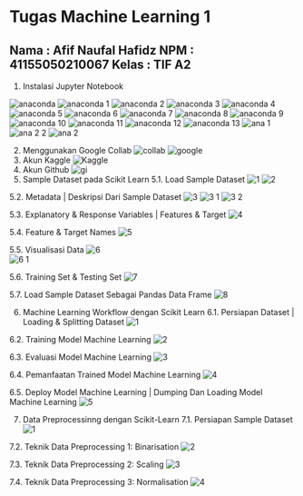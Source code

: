 # Tugas Machine Learning 1
Nama		: Afif Naufal Hafidz
NPM		: 41155050210067
Kelas		: TIF A2
---
1.	Instalasi Jupyter Notebook

![anaconda](https://github.com/user-attachments/assets/199b4fa0-3000-46e8-abaa-2d553d012afb)
![anaconda 1](https://github.com/user-attachments/assets/97123802-4f10-435c-b26e-c5da16a7043c)
![anaconda 2](https://github.com/user-attachments/assets/0d517184-2875-424e-852d-a360cd5ac69f)
![anaconda 3](https://github.com/user-attachments/assets/7e0c98b8-1cb7-4754-9450-546da8a45e4f)
![anaconda 4](https://github.com/user-attachments/assets/25f20a8a-a578-43b6-bff2-b3e95b59980a)
![anaconda 5](https://github.com/user-attachments/assets/72fd94be-482c-4f03-804b-84b056442b3e)
![anaconda 6](https://github.com/user-attachments/assets/84b9870a-a3f6-4cfb-9a75-78fb74598d4a)
![anaconda 7](https://github.com/user-attachments/assets/3210e8a4-e700-4544-badb-8bcfa3eec7de)
![anaconda 8](https://github.com/user-attachments/assets/ada46310-04d8-4b01-9403-d52f2da3bda0)
![anaconda 9](https://github.com/user-attachments/assets/340c5ff5-02fd-4ab4-855c-98e449fd78b8)
![anaconda 10](https://github.com/user-attachments/assets/9c854726-ad7a-42b9-b3e3-13d6d984aeb0)
![anaconda 11](https://github.com/user-attachments/assets/f5e7afa9-958e-40bc-8c19-ef6becfa291c)
![anaconda 12](https://github.com/user-attachments/assets/162c1c50-d7f8-4b28-bb82-f4aa54c1bc58)
![anaconda 13](https://github.com/user-attachments/assets/4b616a81-0830-4623-ba7a-658348bb92c3)
![ana 1](https://github.com/user-attachments/assets/142cfe16-6dc2-42a1-a7ba-7f098bd4df54)
![ana 2 2](https://github.com/user-attachments/assets/12e843c4-1721-4d7d-b1aa-55e8e36c8ef5)
![ana 2](https://github.com/user-attachments/assets/6a2f80e8-d464-41d6-b25a-e1afa8b20d33)

2. Menggunakan Google Collab
![collab](https://github.com/user-attachments/assets/ebdaa4e4-7b23-4749-82de-f3a07806a310)
![google](https://github.com/user-attachments/assets/ee23fe03-d349-43fc-a2ad-bade16b6a877)
3. Akun Kaggle
![Kaggle](https://github.com/user-attachments/assets/a84df2e9-64a9-4b73-bc3a-58837abb67a3)
4. Akun Github
![gi](https://github.com/user-attachments/assets/df6d9f8f-4596-4fd9-973e-be86071cba08)  
5. Sample Dataset pada Scikit Learn
5.1.	 Load Sample Dataset
![1](https://github.com/user-attachments/assets/f9eeb6b6-df96-4c8f-8679-b96406e88058)
![2](https://github.com/user-attachments/assets/23821ee1-ef1e-4428-ba9a-364f7f3e5076)

5.2.	 Metadata | Deskripsi Dari Sample Dataset
![3](https://github.com/user-attachments/assets/b2457e6c-b967-4ef7-afde-362634910702)
![3 1](https://github.com/user-attachments/assets/0956b900-3ada-427e-b281-ca6011f8548d)
![3 2](https://github.com/user-attachments/assets/b4fd21c6-45c4-44fe-a9d9-c4a97d832cd9)
 
  
5.3.	 Explanatory & Response Variables | Features & Target
![4](https://github.com/user-attachments/assets/0ff2d061-30fd-486e-9c8c-934f0171db33) 

5.4.	 Feature & Target Names
![5](https://github.com/user-attachments/assets/7696be37-6430-4c8e-85f6-399e53824eaf) 

5.5.	 Visualisasi Data
![6](https://github.com/user-attachments/assets/981b1747-c5f2-49fa-a1c0-b41517dbe178)\
![6 1](https://github.com/user-attachments/assets/24a1de52-c3c9-4401-9ccb-1a1d9e4875ea)
 
5.6.	 Training Set & Testing Set
![7](https://github.com/user-attachments/assets/e134179c-f2ca-4540-93ee-2dbc447de88f)

5.7.	 Load Sample Dataset Sebagai Pandas Data Frame
![8](https://github.com/user-attachments/assets/2461892c-7fec-47ab-bbdc-38d7469e430d)
 
6.	Machine Learning Workflow dengan Scikit Learn
6.1.	 Persiapan Dataset | Loading & Splitting Dataset
![1](https://github.com/user-attachments/assets/6c609520-cdcb-44cc-8fd9-76cf6a87b6a7)

6.2.	 Training Model Machine Learning
![2](https://github.com/user-attachments/assets/950427cf-f3d3-4056-a39b-1aa2aa304543)
 
6.3.	 Evaluasi Model Machine Learning
![3](https://github.com/user-attachments/assets/06ab5ad1-c335-4d79-aa53-a92ef711167c)
  
6.4.	 Pemanfaatan Trained Model Machine Learning
![4](https://github.com/user-attachments/assets/726fa043-97a9-4788-8ae7-bacf7e34ef0e)
 
6.5.	 Deploy Model Machine Learning | Dumping Dan Loading Model Machine Learning
![5](https://github.com/user-attachments/assets/90336515-c98e-4f80-89cf-1a21f9d1a12c)
 
7.	Data Preprocessinng dengan Scikit-Learn
7.1.	 Persiapan Sample Dataset
![1](https://github.com/user-attachments/assets/edb04965-c525-4ed3-950d-516578803ec9)
 
7.2.	 Teknik Data Preprocessing 1: Binarisation
![2](https://github.com/user-attachments/assets/e1ba14da-a4af-40e7-8c14-78b71cf1d5aa)

7.3.	 Teknik Data Preprocessing 2: Scaling
![3](https://github.com/user-attachments/assets/ff13d1d8-65e8-4b77-95fe-8f178a0aef6a)

7.4.	 Teknik Data Preprocessing 3: Normalisation
![4](https://github.com/user-attachments/assets/e9bd60b5-0317-4aba-97b4-2ac3475bf249) 

